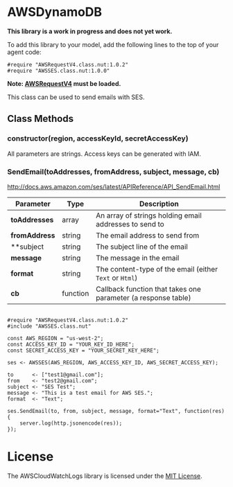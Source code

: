 # AWSDynamoDB

**This library is a work in progress and does not yet work.**

To add this library to your model, add the following lines to the top of your agent code:

```
#require "AWSRequestV4.class.nut:1.0.2"
#require "AWSSES.class.nut:1.0.0"
```

**Note: [AWSRequestV4](https://github.com/electricimp/AWSRequestV4/) must be loaded.**

This class can be used to send emails with SES.

## Class Methods

### constructor(region, accessKeyId, secretAccessKey)

All parameters are strings. Access keys can be generated with IAM.

### SendEmail(toAddresses, fromAddress, subject, message, cb)

http://docs.aws.amazon.com/ses/latest/APIReference/API_SendEmail.html

 Parameter       | Type        | Description
---------------- | ----------- | ------------------------------
**toAddresses**  | array       | An array of strings holding email addresses to send to
**fromAddress**  | string      | The email address to send from
**subject        | string      | The subject line of the email
**message**      | string      | The message in the email
**format**       | string      | The content-type of the email (either `Text` or `Html`)
**cb**           | function    | Callback function that takes one parameter (a response table)

```squirrel

#require "AWSRequestV4.class.nut:1.0.2"
#include "AWSSES.class.nut"

const AWS_REGION = "us-west-2";
const ACCESS_KEY_ID = "YOUR_KEY_ID_HERE";
const SECRET_ACCESS_KEY = "YOUR_SECRET_KEY_HERE";

ses <- AWSSES(AWS_REGION, AWS_ACCESS_KEY_ID, AWS_SECRET_ACCESS_KEY);

to      <- ["test1@gmail.com"];
from    <- "test2@gmail.com";
subject <- "SES Test";
message <- "This is a test email for AWS SES.";
format  <- "Text";

ses.SendEmail(to, from, subject, message, format="Text", function(res) {
    server.log(http.jsonencode(res));
});
```

# License

The AWSCloudWatchLogs library is licensed under the [MIT License](https://github.com/electricimp/thethingsapi/tree/master/LICENSE).
